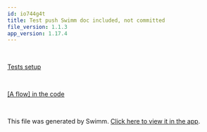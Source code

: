 ```yaml
---
id: io744g4t
title: Test push Swimm doc included, not committed
file_version: 1.1.3
app_version: 1.17.4
---
```


<br/>

[Tests setup](tests-setup.4im8f.sw.md)

<br/>

[[A flow] in the code](a-flow-in-the-code.rz39edxh.sw.md)

<br/>

This file was generated by Swimm. [Click here to view it in the app](https://app.swimm.io/repos/Z2l0aHViJTNBJTNBZnJvbnRlbmQtc3dpbW0lM0ElM0FyaWNhcmRvbG9wZXpn/docs/io744g4t).
